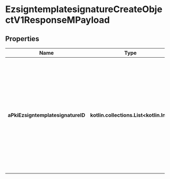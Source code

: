 
# EzsigntemplatesignatureCreateObjectV1ResponseMPayload

## Properties
Name | Type | Description | Notes
------------ | ------------- | ------------- | -------------
**aPkiEzsigntemplatesignatureID** | **kotlin.collections.List&lt;kotlin.Int&gt;** | An array of unique IDs representing the object that were requested to be created.  They are returned in the same order as the array containing the objects to be created that was sent in the request. | 



